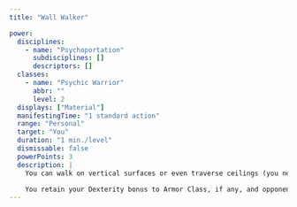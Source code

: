 ```yaml
---
title: "Wall Walker"

power:
  disciplines:
    - name: "Psychoportation"
      subdisciplines: []
      descriptors: []
  classes:
    - name: "Psychic Warrior"
      abbr: ""
      level: 2
  displays: ["Material"]
  manifestingTime: "1 standard action"
  range: "Personal"
  target: "You"
  duration: "1 min./level"
  dismissable: false
  powerPoints: 3
  description: |
    You can walk on vertical surfaces or even traverse ceilings (you need not make Climb checks to traverse these surfaces). Because of the need to keep at least one foot in contact with the wall or ceiling at all times, you cannot jump or use the run action, and you can move at only half speed.

    You retain your Dexterity bonus to Armor Class, if any, and opponents gain no special bonuses against you.
---
```

